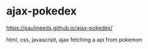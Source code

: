 # ajax-pokedex

https://paulineeds.github.io/ajax-pokedex/

html, css, javascript, ajax
fetching a api from pokemon

